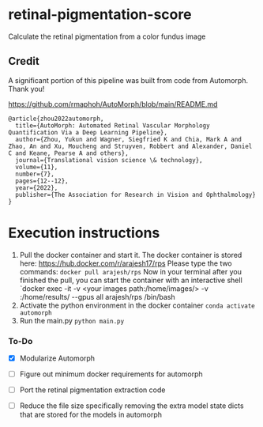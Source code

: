 # retinal-pigmentation-score
Calculate the retinal pigmentation from a color fundus image

## Credit
A significant portion of this pipeline was built from code from Automorph. Thank you!

https://github.com/rmaphoh/AutoMorph/blob/main/README.md

```
@article{zhou2022automorph,
  title={AutoMorph: Automated Retinal Vascular Morphology Quantification Via a Deep Learning Pipeline},
  author={Zhou, Yukun and Wagner, Siegfried K and Chia, Mark A and Zhao, An and Xu, Moucheng and Struyven, Robbert and Alexander, Daniel C and Keane, Pearse A and others},
  journal={Translational vision science \& technology},
  volume={11},
  number={7},
  pages={12--12},
  year={2022},
  publisher={The Association for Research in Vision and Ophthalmology}
}
```


# Execution instructions

1. Pull the docker container and start it.
    The docker container is stored here: https://hub.docker.com/r/arajesh17/rps
    Please type the two commands:
      `docker pull arajesh/rps`
    Now in your terminal after you finished the pull, you can start the container with an interactive shell
       `docker exec -it -v <your images path:/home/images/> -v <your results path>:/home/results/ --gpus all arajesh/rps /bin/bash
2. Activate the python environment in the docker container
    `conda activate automorph`
3. Run the main.py
    `python main.py`


### To-Do
- [X] Modularize Automorph
- [ ] Figure out minimum docker requirements for automorph
- [ ] Port the retinal pigmentation extraction code
- [ ] Reduce the file size specifically removing the extra model state dicts that are stored for the models in automorph

